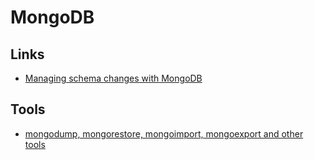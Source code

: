 # MongoDB

## Links

- [Managing schema changes with MongoDB](https://derickrethans.nl/managing-schema-changes.html)

## Tools

- [mongodump, mongorestore, mongoimport, mongoexport and other tools](https://github.com/mongodb/mongo-tools/)
